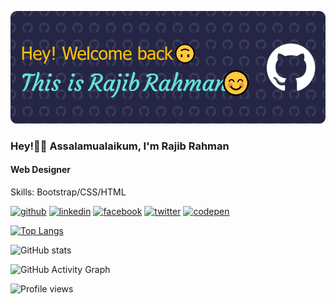 ![Web Designer](https://github.com/rajibrahman74/rajibrahman74/blob/main/github-header-image%20(3).png)
### Hey!🙋‍♂️ Assalamualaikum, I'm Rajib Rahman
#### Web Designer


Skills: Bootstrap/CSS/HTML



[<img src='https://cdn.jsdelivr.net/npm/simple-icons@3.0.1/icons/github.svg' alt='github' height='40'>](https://github.com/rajibrahman74)  [<img src='https://cdn.jsdelivr.net/npm/simple-icons@3.0.1/icons/linkedin.svg' alt='linkedin' height='40'>](https://www.linkedin.com/in/rajibrahman74/)  [<img src='https://cdn.jsdelivr.net/npm/simple-icons@3.0.1/icons/facebook.svg' alt='facebook' height='40'>](https://www.facebook.com/rajibrahman74)  [<img src='https://cdn.jsdelivr.net/npm/simple-icons@3.0.1/icons/twitter.svg' alt='twitter' height='40'>](https://twitter.com/rajibrahman74)  [<img src='https://cdn.jsdelivr.net/npm/simple-icons@3.0.1/icons/codepen.svg' alt='codepen' height='40'>](https://codepen.io/rajibrahman74)  

[![Top Langs](https://github-readme-stats.vercel.app/api/top-langs/?username=rajibrahman74)](https://github.com/anuraghazra/github-readme-stats)

![GitHub stats](https://github-readme-stats.vercel.app/api?username=rajibrahman74&show_icons=true)  

![GitHub Activity Graph](https://activity-graph.herokuapp.com/graph?username=rajibrahman74)  

![Profile views](https://gpvc.arturio.dev/rajibrahman74)  
